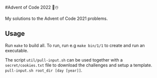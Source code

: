 #Advent of Code 2022 🎄☃️

My solutions to the Advent of Code 2021 problems.

## Usage
Run `make` to build all. To run, run e.g `make bin/1/1` to create and run an executable.

The script `util/pull-input.sh` can be used together with a `secret/cookies.txt` file to download the challenges and setup a template. `pull-input.sh root_dir [day [year]]`.

